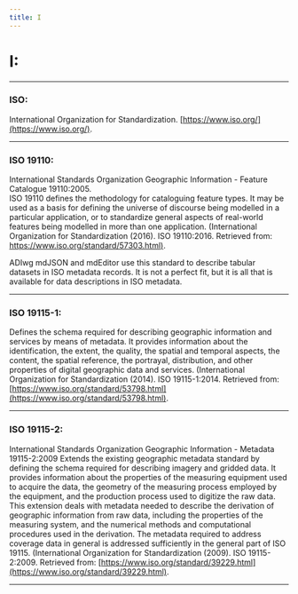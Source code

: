 ```yaml
---
title: I
---
```



# **I:**

___

### **ISO:**
International Organization for Standardization. [https://www.iso.org/](https://www.iso.org/).

___

### **ISO 19110:** 
International Standards Organization Geographic Information - Feature Catalogue 19110:2005.  
ISO 19110 defines the methodology for cataloguing feature types. 
It may be used as a basis for defining the universe of discourse being modelled in a particular application,
or to standardize general aspects of real-world features being modelled in more than one application. 
(International Organization for Standardization (2016). 
ISO 19110:2016. Retrieved from: [https://www.iso.org/standard/57303.html)](https://www.iso.org/standard/57303.html).

ADIwg mdJSON and mdEditor use this standard to describe tabular datasets in ISO metadata records. 
It is not a perfect fit, but it is all that is available for data descriptions in ISO metadata. 

___

### **ISO 19115-1:**
Defines the schema required for describing geographic information and services by means of metadata. 
It provides information about the identification, the extent, the quality, the spatial and temporal aspects, 
the content, the spatial reference, the portrayal, distribution, and other properties of digital geographic 
data and services. (International Organization for Standardization (2014). ISO 19115-1:2014. 
Retrieved from: [https://www.iso.org/standard/53798.html](https://www.iso.org/standard/53798.html). 

___

### **ISO 19115-2:**
International Standards Organization Geographic Information - Metadata 19115-2:2009 Extends the existing geographic 
metadata standard by defining the schema required for describing imagery and gridded data. 
It provides information about the properties of the measuring equipment used to acquire the data, the geometry of 
the measuring process employed by the equipment, and the production process used to digitize the raw data. 
This extension deals with metadata needed to describe the derivation of geographic information from raw data, 
including the properties of the measuring system, and the numerical methods and computational procedures used 
in the derivation. The metadata required to address coverage data in general is addressed sufficiently in the 
general part of ISO 19115. (International Organization for Standardization (2009). ISO 19115-2:2009. 
Retrieved from: [https://www.iso.org/standard/39229.html](https://www.iso.org/standard/39229.html).

___





 
